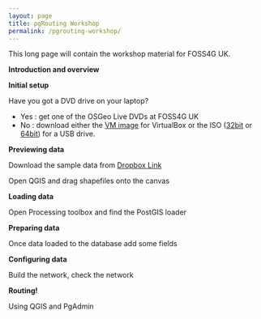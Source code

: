 ```yaml
---
layout: page
title: pgRouting Workshop
permalink: /pgrouting-workshop/
---
```


This long page will contain the workshop material for FOSS4G UK.

**Introduction and overview**

**Initial setup**

Have you got a DVD drive on your laptop?
* Yes : get one of the OSGeo Live DVDs at FOSS4G UK
* No : download either the [VM image](https://sourceforge.net/projects/osgeo-live/files/9.5/osgeo-live-vm-9.5.7z/download) for VirtualBox or the ISO ([32bit](https://sourceforge.net/projects/osgeo-live/files/9.5/osgeo-live-9.5-i386.iso/download) or [64bit](https://sourceforge.net/projects/osgeo-live/files/9.5/osgeo-live-9.5-amd64.iso/download)) for a USB drive.

**Previewing data**

Download the sample data from [Dropbox Link](#)

Open QGIS and drag shapefiles onto the canvas

**Loading data**

Open Processing toolbox and find the PostGIS loader

**Preparing data**

Once data loaded to the database add some fields

**Configuring data**

Build the network, check the network

**Routing!**

Using QGIS and PgAdmin
